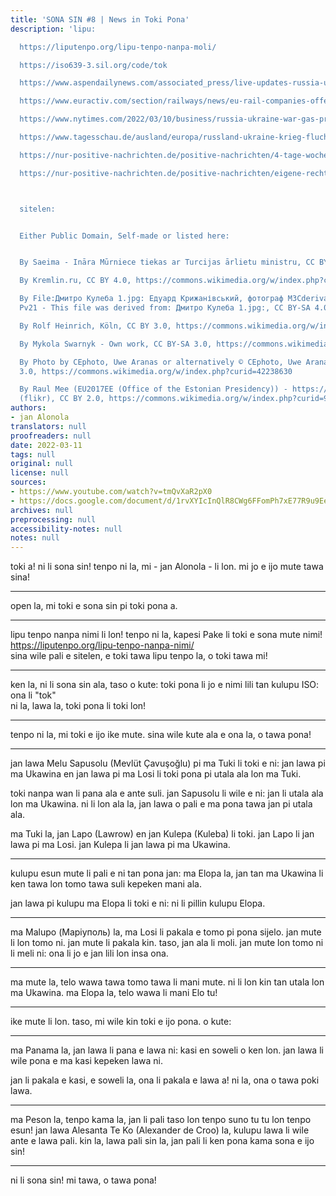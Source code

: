 ```yaml
---
title: 'SONA SIN #8 | News in Toki Pona'
description: 'lipu:

  https://liputenpo.org/lipu-tenpo-nanpa-moli/

  https://iso639-3.sil.org/code/tok

  https://www.aspendailynews.com/associated_press/live-updates-russia-ukraine-officials-open-talks-in-turkey/article_5c3bace5-dfff-50dd-a889-60dabb2a8656.html

  https://www.euractiv.com/section/railways/news/eu-rail-companies-offer-fleeing-ukrainians-free-travel/

  https://www.nytimes.com/2022/03/10/business/russia-ukraine-war-gas-prices.html

  https://www.tagesschau.de/ausland/europa/russland-ukraine-krieg-flucht-107.html

  https://nur-positive-nachrichten.de/positive-nachrichten/4-tage-woche-in-belgien

  https://nur-positive-nachrichten.de/positive-nachrichten/eigene-rechte-fuer-die-natur



  sitelen:


  Either Public Domain, Self-made or listed here:


  By Saeima - Ināra Mūrniece tiekas ar Turcijas ārlietu ministru, CC BY-SA 2.0, https://commons.wikimedia.org/w/index.php?curid=85874260

  By Kremlin.ru, CC BY 4.0, https://commons.wikimedia.org/w/index.php?curid=115261196

  By File:Дмитро Кулеба 1.jpg: Едуард Крижанівський, фотограф МЗСderivative work:
  Pv21 - This file was derived from: Дмитро Кулеба 1.jpg:, CC BY-SA 4.0, https://commons.wikimedia.org/w/index.php?curid=101417750

  By Rolf Heinrich, Köln, CC BY 3.0, https://commons.wikimedia.org/w/index.php?curid=45778544

  By Mykola Swarnyk - Own work, CC BY-SA 3.0, https://commons.wikimedia.org/w/index.php?curid=78304236

  By Photo by CEphoto, Uwe Aranas or alternatively © CEphoto, Uwe Aranas, CC BY-SA
  3.0, https://commons.wikimedia.org/w/index.php?curid=42238630

  By Raul Mee (EU2017EE (Office of the Estonian Presidency)) - https://www.flickr.com/photos/eu2017ee/36766610160/
  (flikr), CC BY 2.0, https://commons.wikimedia.org/w/index.php?curid=94652167'
authors:
- jan Alonola
translators: null
proofreaders: null
date: 2022-03-11
tags: null
original: null
license: null
sources:
- https://www.youtube.com/watch?v=tmQvXaR2pX0
- https://docs.google.com/document/d/1rvXYIcInQlR8CWg6FFomPh7xE77R9u9EeN-rAU1cF6w/edit
archives: null
preprocessing: null
accessibility-notes: null
notes: null
---
```


toki a! ni li sona sin! tenpo ni la, mi - jan Alonola - li lon. mi jo e ijo mute tawa sina!

---

open la, mi toki e sona sin pi toki pona a.

---

lipu tenpo nanpa nimi li lon! tenpo ni la, kapesi Pake li toki e sona mute nimi! https://liputenpo.org/lipu-tenpo-nanpa-nimi/  
sina wile pali e sitelen, e toki tawa lipu tenpo la, o toki tawa mi!

---

ken la, ni li sona sin ala, taso o kute: toki pona li jo e nimi lili tan kulupu ISO: ona li "tok"  
ni la, lawa la, toki pona li toki lon! 

---

tenpo ni la, mi toki e ijo ike mute. sina wile kute ala e ona la, o tawa pona!

---

<!-- https://www.aspendailynews.com/associated_press/live-updates-russia-ukraine-officials-open-talks-in-turkey/article_5c3bace5-dfff-50dd-a889-60dabb2a8656.html -->

jan lawa Melu Sapusolu (Mevlüt Çavuşoğlu) pi ma Tuki li toki e ni: jan lawa pi ma Ukawina en jan lawa pi ma Losi li toki pona pi utala ala lon ma Tuki.

toki nanpa wan li pana ala e ante suli. jan Sapusolu li wile e ni: jan li utala ala lon ma Ukawina. ni li lon ala la, jan lawa o pali e ma pona tawa jan pi utala ala.

ma Tuki la, jan Lapo (Lawrow) en jan Kulepa (Kuleba) li toki. jan Lapo li jan lawa pi ma Losi. jan Kulepa li jan lawa pi ma Ukawina.

---

<!-- https://www.euractiv.com/section/railways/news/eu-rail-companies-offer-fleeing-ukrainians-free-travel/ -->

kulupu esun mute li pali e ni tan pona jan: ma Elopa la, jan tan ma Ukawina li ken tawa lon tomo tawa suli kepeken mani ala.

jan lawa pi kulupu ma Elopa li toki e ni: ni li pillin kulupu Elopa.

---

<!-- https://www.tagesschau.de/ausland/europa/russland-ukraine-krieg-flucht-107.html -->

ma Malupo (Маріуполь) la, ma Losi li pakala e tomo pi pona sijelo. jan mute li lon tomo ni. jan mute li pakala kin. taso, jan ala li moli. jan mute lon tomo ni li meli ni: ona li jo e jan lili lon insa ona.

---

<!-- https://www.nytimes.com/2022/03/10/business/russia-ukraine-war-gas-prices.html -->

ma mute la, telo wawa tawa tomo tawa li mani mute. ni li lon kin tan utala lon ma Ukawina. ma Elopa la, telo wawa li mani Elo tu!

---

ike mute li lon. taso, mi wile kin toki e ijo pona. o kute:

---

<!-- https://nur-positive-nachrichten.de/positive-nachrichten/eigene-rechte-fuer-die-natur -->

ma Panama la, jan lawa li pana e lawa ni: kasi en soweli o ken lon. jan lawa li wile pona e ma kasi kepeken lawa ni.

jan li pakala e kasi, e soweli la, ona li pakala e lawa a! ni la, ona o tawa poki lawa.

---

<!-- https://nur-positive-nachrichten.de/positive-nachrichten/4-tage-woche-in-belgien -->

ma Peson la, tenpo kama la, jan li pali taso lon tenpo suno tu tu lon tenpo esun! jan lawa Alesanta Te Ko (Alexander de Croo) la, kulupu lawa li wile ante e lawa pali. kin la, lawa pali sin la, jan pali li ken pona kama sona e ijo sin!

---

ni li sona sin! mi tawa, o tawa pona!
